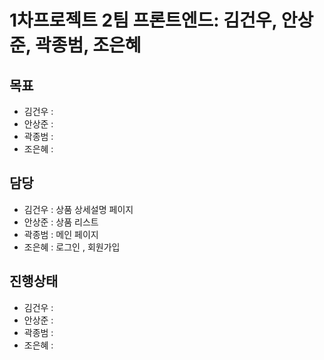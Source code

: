 # 1차프로젝트 2팀 프론트엔드: 김건우, 안상준, 곽종범, 조은혜

## 목표

- 김건우 :
- 안상준 :
- 곽종범 :
- 조은혜 :

## 담당

- 김건우 : 상품 상세설명 페이지
- 안상준 : 상품 리스트
- 곽종범 : 메인 페이지
- 조은혜 : 로그인 , 회원가입

## 진행상태

- 김건우 :
- 안상준 :
- 곽종범 :
- 조은혜 :
